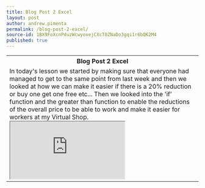 ```yaml
---
title: Blog Post 2 Excel
layout: post
author: andrew.pimenta
permalink: /blog-post-2-excel/
source-id: 1BX9FoXcnPduzWcwyovejCXcT0ZNaDo3gqi1r6bQK2M4
published: true
---
```

<table>
  <tr>
    <th>Blog Post 2 Excel</th>
  </tr>
  <tr>
    <td>In today's lesson we started by making sure that everyone had managed to get to the same point from last week and then we looked at how we can make it easier if there is a 20% reduction or buy one get one free etc... Then we looked into the 'if’ function and the greater than function to enable the reductions of the overall price to be able to work and make it easier for workers at my Virtual Shop. 

<iframe src="https://docs.google.com/spreadsheets/d/e/2PACX-1vQ0CWf32Rtnhpu-w9s7XpSKie9ARK1DUtasFpuPQFbYYeWduGSVItcVhLV-PiSTEKYi9ieeM-ii8ji6/pubhtml?widget=true&amp;headers=false"></iframe>

</td>
  </tr>
</table>



